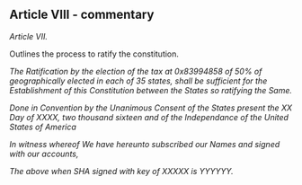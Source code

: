 ## Article VIII - commentary

_Article VII._

Outlines the process to ratify the constitution.



_The Ratification by the election of the tax at 0x83994858 of 50% of geographically elected in each of 35 states, shall be sufficient for the Establishment of this Constitution between the States so ratifying the Same._



_Done in Convention by the Unanimous Consent of the States present the XX Day of XXXX, two thousand sixteen and of the Independance of the United States of America_



_In witness whereof We have hereunto subscribed our Names and signed with our accounts,_



_The above when SHA signed with key of XXXXX is YYYYYY._


